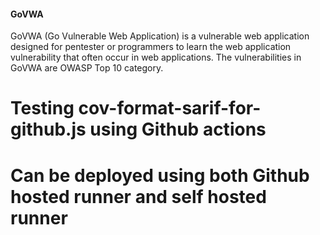 #### GoVWA
GoVWA (Go Vulnerable Web Application) is a vulnerable web application designed for pentester or programmers to learn the web application vulnerability that often occur in web applications. The vulnerabilities in GoVWA are OWASP Top 10 category. 


# Testing cov-format-sarif-for-github.js using Github actions

# Can be deployed using both Github hosted runner and self hosted runner


#
